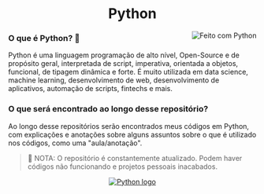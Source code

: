 <h1 align="center"> Python </h1>

<img align="right" alt="Feito com Python" src="https://img.shields.io/badge/Feito%20com-Python-blue?style=for-the-badge&logo=Python&logoColor=yellow"/>

<h3> O que é Python? 🧬 </h3> 
<p> Python é uma linguagem programação de alto nível, Open-Source e de propósito geral, interpretada de script, imperativa, orientada a objetos, funcional, de tipagem dinâmica e forte. É muito utilizada em data science, machine learning, desenvolvimento de web, desenvolvimento de aplicativos, automação de scripts, fintechs e mais. </p>

<h3> O que será encontrado ao longo desse repositório? </h3>
<p> Ao longo desse repositórios serão encontrados meus códigos em Python, com explicações e anotações sobre alguns assuntos sobre o que é utilizado nos códigos, como uma "aula/anotação". </p>

>🛑 NOTA: O repositório é constantemente atualizado. Podem haver códigos não funcionando e projetos pessoais inacabados.

<div align="center">  
<a href="https://www.python.org/">
<img alt="Python logo" src="https://upload.wikimedia.org/wikipedia/commons/thumb/f/f8/Python_logo_and_wordmark.svg/1280px-Python_logo_and_wordmark.svg.png"/></a>
</div>
